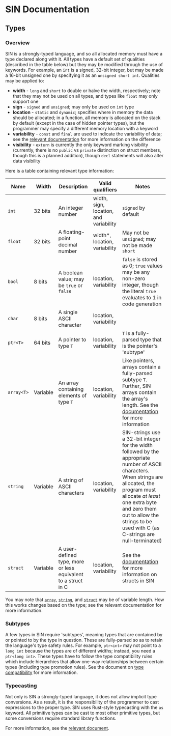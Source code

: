 # SIN Documentation

## Types

### Overview

SIN is a strongly-typed language, and so all allocated memory must have a type declared along with it. All types have a default set of qualities (described in the table below) but they may be modified through the use of keywords. For example, an `int` is a signed, 32-bit integer, but may be made a 16-bit unsigned one by specifying it as an `unsigned short int`. Qualities may be applied to:

* **width** - `long` and `short` to double or halve the width, respectively; note that they may not be used on all types, and types like `float` may only support one
* **sign** - `signed` and `unsigned`; may only be used on `int` type
* **location** - `static` and `dynamic`; specifies where in memory the data should be allocated; in a function, all memory is allocated on the stack by default (except in the case of hidden pointer types), but the programmer may specify a different memory location with a keyword
* **variability** - `const` and `final` are used to indicate the variability of data; see the [relevant documentation](Constants.md) for more information on the difference
* **visibility** - `extern` is currently the only keyword marking visibility (currently, there is no `public` vs `private` distinction on struct members, though this is a planned addition), though `decl` statements will also alter data visibility

Here is a table containing relevant type information:

| Name | Width | Description | Valid qualifiers | Notes |
| ---- | ----- | ----------- | ---------------- | ----- |
| `int` | 32 bits | An integer number | width, sign, location, and variability | `signed` by default |
| `float` | 32 bits | A floating-point decimal number | width*, location, variability | May not be `unsigned`; may not be made `short` |
| `bool` | 8 bits | A boolean value; may be `true` or `false` | location, variability | `false` is stored as 0; `true` values may be any non-zero integer, though the literal `true` evaluates to 1 in code generation |
| `char` | 8 bits | A single ASCII character | location, variability | |
| `ptr<T>` | 64 bits | A pointer to type `T` | location, variability | `T` is a fully-parsed type that is the pointer's 'subtype' |
| `array<T>` | Variable | An array containing elements of type `T` | location, variability | Like pointers, arrays contain a fully-parsed subtype `T`. Further, SIN arrays contain the array's length. See the [documentation](Arrays.md) for more information |
| `string` | Variable | A string of ASCII characters | location, variability | SIN-strings use a 32-bit integer for the width followed by the appropriate number of ASCII characters. When strings are allocated, the program must allocate *at least* one extra byte and zero them out to allow the strings to be used with C (as C-strings are null-terminated) |
| `struct` | Variable | A user-defined type, more or less equivalent to a struct in C | location, variability | See the [documentation](Structs.md) for more information on structs in SIN |

You may note that [`array`](Arrays.md), [`string`](Reference%20Types.md), and [`struct`](Structs.md) may be of variable length. How this works changes based on the type; see the relevant documentation for more information.

### Subtypes

A few types in SIN require 'subtypes', meaning types that are contained by or pointed to by the type in question. These are fully-parsed so as to retain the language's type safety rules. For example, `ptr<int>` may not point to a `long int` because the types are of different widths; instead, you need a `ptr<long int>`. These types have to follow the type compatibility rules which include hierarchies that allow one-way relationships between certain types (including type promotion rules). See the document on [type compatibility](Type%20Compatibility.md) for more information.

### Typecasting

Not only is SIN a strongly-typed language, it does not allow implicit type conversions. As a result, it is the responsibility of the programmer to cast expressions to the proper type. SIN uses Rust-style typecasting with the `as` keyword. All primitive types can be cast to most other primitive types, but some conversions require standard library functions.

For more information, see the [relevant document](Typecasting.md).
